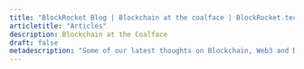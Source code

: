 ```yaml
---
title: "BlockRocket Blog | Blockchain at the coalface | BlockRocket.tech"
articletitle: "Articles"
description: Blockchain at the Coalface
draft: false
metadescription: "Some of our latest thoughts on Blockchain, Web3 and Decentralised technologies"
---
```

